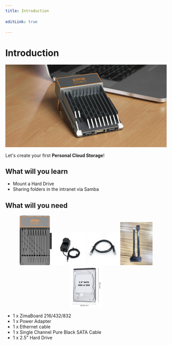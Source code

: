 ```yaml
---
title: Introduction

editLink: true

---
```


# Introduction

![ZimaBoard](/images/ZimaBoard/g4.jpeg)

Let's create your first **Personal Cloud Storage**!

## What will you learn

- Mount a Hard Drive
- Sharing folders in the intranet via Samba

## What will you need

<p style="text-align: center;" >
  <img src="/images/ZimaBoard/product_1.png" style="max-width: 20%; max-height: 200px;" />
  <img src="/images/Accessories/12V-3A-Power-Adapter-1.jpg" style="max-width: 20%; max-height: 200px;" />
  <img src="/images/Accessories/Cat5e-Ethernet-Cable-1.jpg" style="max-width: 20%; max-height: 200px;" />
  <img src="/images/Accessories/Single-Channel-Pure-Black-SATA-Cable.jpg" style="max-width: 20%; max-height: 200px;" />
  <img src="/images/Accessories/2_5-HD.jpg" style="max-width: 20%; max-height: 200px;" />
</p>

- 1 x ZimaBoard 216/432/832
- 1 x Power Adapter
- 1 x Ethernet cable
- 1 x Single Channel Pure Black SATA Cable
- 1 x 2.5" Hard Drive